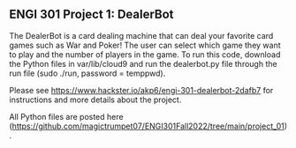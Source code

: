 ENGI 301 Project 1: DealerBot
--------------
The DealerBot is a card dealing machine that can deal your favorite card games such as War and Poker! The user can select which game they want to play and the number of players in the game. To run this code, download the Python files in var/lib/cloud9 and run the dealerbot.py file through the run file (sudo ./run, password = temppwd).

Please see https://www.hackster.io/akp6/engi-301-dealerbot-2dafb7 for instructions and more details about the project.

All Python files are posted here (https://github.com/magictrumpet07/ENGI301Fall2022/tree/main/project_01).
